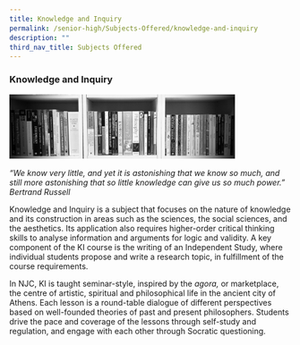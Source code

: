 ```yaml
---
title: Knowledge and Inquiry
permalink: /senior-high/Subjects-Offered/knowledge-and-inquiry
description: ""
third_nav_title: Subjects Offered
---
```

### Knowledge and Inquiry

<img src="/images/knowledge1.png" 
     style="width:80%">

_“We know very little, and yet it is astonishing that we know so much, and still more astonishing that so little knowledge can give us so much power.”  Bertrand Russell_

Knowledge and Inquiry is a subject that focuses on the nature of knowledge and its construction in areas such as the sciences, the social sciences, and the aesthetics. Its application also requires higher-order critical thinking skills to analyse information and arguments for logic and validity. A key component of the KI course is the writing of an Independent Study, where individual students propose and write a research topic, in fulfillment of the course requirements.

In NJC, KI is taught seminar-style, inspired by the _agora,_ or marketplace, the centre of artistic, spiritual and philosophical life in the ancient city of Athens. Each lesson is a round-table dialogue of different perspectives based on well-founded theories of past and present philosophers. Students drive the pace and coverage of the lessons through self-study and regulation, and engage with each other through Socratic questioning.